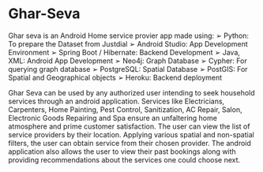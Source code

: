 # Ghar-Seva

Ghar seva is an Android Home service provier app made using:
➢ Python: To prepare the Dataset from Justdial
➢ Android Studio: App Development Environment
➢ Spring Boot / Hibernate: Backend Development
➢ Java, XML: Android App Development
➢ Neo4j: Graph Database
➢ Cypher: For querying graph database
➢ PostgreSQL: Spatial Database
➢ PostGIS: For Spatial and Geographical objects
➢ Heroku: Backend deployment

Ghar Seva can be used by any authorized user intending to seek household services through an android application. 
Services like Electricians, Carpenters, Home Painting, Pest Control, Sanitization, AC Repair, Salon, Electronic Goods Repairing and Spa ensure an unfaltering home atmosphere and prime customer satisfaction. The user can view the list of service providers by their location. Applying various spatial and non-spatial filters, the user can obtain service from their chosen provider. The android application also allows the user to view their past bookings along with providing recommendations about the services one could choose next.
